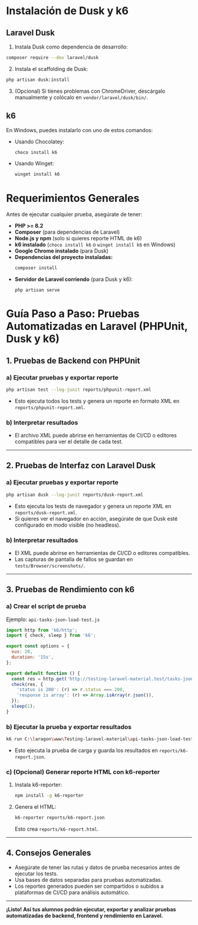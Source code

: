 # Instalación de Dusk y k6

## Laravel Dusk

1. Instala Dusk como dependencia de desarrollo:
  ```bash
  composer require --dev laravel/dusk
  ```
2. Instala el scaffolding de Dusk:
  ```bash
  php artisan dusk:install
  ```
3. (Opcional) Si tienes problemas con ChromeDriver, descárgalo manualmente y colócalo en `vendor/laravel/dusk/bin/`.

## k6

En Windows, puedes instalarlo con uno de estos comandos:

- Usando Chocolatey:
  ```bash
  choco install k6
  ```
- Usando Winget:
  ```bash
  winget install k6
  ```

# Requerimientos Generales

Antes de ejecutar cualquier prueba, asegúrate de tener:

- **PHP >= 8.2**
- **Composer** (para dependencias de Laravel)
- **Node.js y npm** (solo si quieres reporte HTML de k6)
- **k6 instalado** (`choco install k6` o `winget install k6` en Windows)
- **Google Chrome instalado** (para Dusk)
- **Dependencias del proyecto instaladas:**
  ```bash
  composer install
  ```
- **Servidor de Laravel corriendo** (para Dusk y k6):
  ```bash
  php artisan serve
  ```

# Guía Paso a Paso: Pruebas Automatizadas en Laravel (PHPUnit, Dusk y k6)

## 1. Pruebas de Backend con PHPUnit

### a) Ejecutar pruebas y exportar reporte
```bash
php artisan test --log-junit reports/phpunit-report.xml
```
- Esto ejecuta todos los tests y genera un reporte en formato XML en `reports/phpunit-report.xml`.

### b) Interpretar resultados
- El archivo XML puede abrirse en herramientas de CI/CD o editores compatibles para ver el detalle de cada test.

---

## 2. Pruebas de Interfaz con Laravel Dusk

### a) Ejecutar pruebas y exportar reporte
```bash
php artisan dusk --log-junit reports/dusk-report.xml
```
- Esto ejecuta los tests de navegador y genera un reporte XML en `reports/dusk-report.xml`.
- Si quieres ver el navegador en acción, asegúrate de que Dusk esté configurado en modo visible (no headless).

### b) Interpretar resultados
- El XML puede abrirse en herramientas de CI/CD o editores compatibles.
- Las capturas de pantalla de fallos se guardan en `tests/Browser/screenshots/`.

---

## 3. Pruebas de Rendimiento con k6

### a) Crear el script de prueba
Ejemplo: `api-tasks-json-load-test.js`
```js
import http from 'k6/http';
import { check, sleep } from 'k6';

export const options = {
  vus: 20,
  duration: '15s',
};

export default function () {
  const res = http.get('http://testing-laravel-material.test/tasks-json');
  check(res, {
    'status is 200': (r) => r.status === 200,
    'response is array': (r) => Array.isArray(r.json()),
  });
  sleep(1);
}
```

### b) Ejecutar la prueba y exportar resultados
```bash
k6 run C:\laragon\www\Testing-laravel-material\api-tasks-json-load-test.js --out json=C:\laragon\www\Testing-laravel-material\reports/k6-report.json
```
- Esto ejecuta la prueba de carga y guarda los resultados en `reports/k6-report.json`.

### c) (Opcional) Generar reporte HTML con k6-reporter
1. Instala k6-reporter:
   ```bash
   npm install -g k6-reporter
   ```
2. Genera el HTML:
   ```bash
   k6-reporter reports/k6-report.json
   ```
   Esto crea `reports/k6-report.html`.

---

## 4. Consejos Generales
- Asegúrate de tener las rutas y datos de prueba necesarios antes de ejecutar los tests.
- Usa bases de datos separadas para pruebas automatizadas.
- Los reportes generados pueden ser compartidos o subidos a plataformas de CI/CD para análisis automático.

---

**¡Listo! Así tus alumnos podrán ejecutar, exportar y analizar pruebas automatizadas de backend, frontend y rendimiento en Laravel.**
